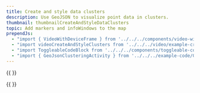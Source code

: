 ```yaml
---
title: Create and style data clusters
description: Use GeoJSON to visualize point data in clusters.
thumbnail: thumbnailCreateAndStyleDataClusters
topic: Add markers and infoWindows to the map
prependJs:
  - "import { VideoWithDeviceFrame } from '../../../components/video-with-device-frame'"
  - "import videoCreateAndStyleClusters from '../../../video/example-createandstyleclusters.mp4'"
  - "import ToggleableCodeBlock from '../../../components/toggleable-code-block'"
  - "import { GeoJsonClusteringActivity } from '../../../example-code/GeoJsonClusteringActivity.js'"
---
```


{{
  <VideoWithDeviceFrame 
    videoFile={videoCreateAndStyleClusters}
    rotation="horizontal"
    device="pixel-2"
  />
}}

<!-- Any notes about this example would go here.  -->

{{
  <ToggleableCodeBlock 
    codeSnippet={GeoJsonClusteringActivity}
  />
}}
